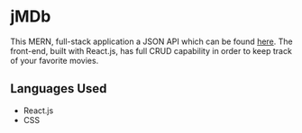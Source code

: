 # jMDb
This MERN, full-stack application a JSON API which can be found <a href="https://github.com/jmripper/Backend-API">here</a>. The front-end, built with React.js, has full CRUD capability in order to keep track of your favorite movies.

## Languages Used
- React.js
- CSS

